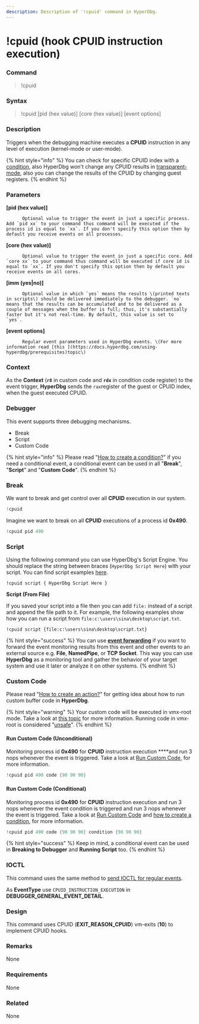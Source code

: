 ```yaml
---
description: Description of '!cpuid' command in HyperDbg.
---
```


# !cpuid \(hook CPUID instruction execution\)

### Command

> !cpuid

### Syntax

> !cpuid \[pid \(hex value\)\] \[core \(hex value\)\] \[event options\]

### Description

Triggers when the debugging machine executes a **CPUID** instruction in any level of execution \(kernel-mode or user-mode\).

{% hint style="info" %}
You can check for specific CPUID index with a [condition](https://docs.hyperdbg.com/using-hyperdbg/prerequisites/how-to-create-a-condition), also HyperDbg won't change any CPUID results in [transparent-mode](https://docs.hyperdbg.com/commands/extension-commands/hide), also you can change the results of the CPUID by changing guest registers.
{% endhint %}

### Parameters

**\[pid \(hex value\)\]**

          Optional value to trigger the event in just a specific process. Add `pid xx` to your command thus command will be executed if the process id is equal to `xx`. If you don't specify this option then by default you receive events on all processes.

**\[core \(hex value\)\]**

          Optional value to trigger the event in just a specific core. Add `core xx` to your command thus command will be executed if core id is equal to `xx`. If you don't specify this option then by default you receive events on all cores.

**\[imm \(yes\|no\)\]**

          Optional value in which `yes` means the results \(printed texts in scripts\) should be delivered immediately to the debugger. `no` means that the results can be accumulated and to be delivered as a couple of messages when the buffer is full; thus, it's substantially faster but it's not real-time. By default, this value is set to  `yes`.

**\[event options\]**

          Regular event parameters used in HyperDbg events. \(For more information read [this ](https://docs.hyperdbg.com/using-hyperdbg/prerequisites)topic\)

### Context

As the **Context** \(**`r8`** in custom code and **`rdx`** in condition code register\) to the event trigger, **HyperDbg** sends the `rax`register of the guest or CPUID index, when the guest executed CPUID.  

### Debugger

This event supports three debugging mechanisms.

* Break
* Script
* Custom Code

{% hint style="info" %}
Please read  "[How to create a condition?](https://docs.hyperdbg.com/using-hyperdbg/prerequisites/how-to-create-a-condition)" if you need a conditional event, a conditional event can be used in all "**Break**", "**Script**" and "**Custom Code**".
{% endhint %}

### Break

We want to break and get control over all **CPUID** execution in our system.

```c
!cpuid
```

Imagine we want to break on all **CPUID** executions of a process id **0x490**.

```c
!cpuid pid 490 
```

### Script

Using the following command you can use HyperDbg's Script Engine. You should replace the string between braces \(`HyperDbg Script Here`\) with your script. You can find script examples [here](https://docs.hyperdbg.com/commands/scripting-language/examples). 

```
!cpuid script { HyperDbg Script Here }
```

**Script \(From File\)**

If you saved your script into a file then you can add `file:` instead of a script and append the file path to it. For example, the following examples show how you can run a script from `file:c:\users\sina\desktop\script.txt`. 

```
!cpuid script {file:c:\users\sina\desktop\script.txt}
```

{% hint style="success" %}
You can use [**event forwarding**](https://docs.hyperdbg.com/tips-and-tricks/misc/event-forwarding) if you want to forward the event monitoring results from this event and other events to an external source e.g. **File**, **NamedPipe**, or **TCP Socket**. This way you can use **HyperDbg** as a monitoring tool and gather the behavior of your target system and use it later or analyze it on other systems.
{% endhint %}

### Custom Code

Please read  "[How to create an action?](https://docs.hyperdbg.com/using-hyperdbg/prerequisites/how-to-create-an-action)" for getting idea about how to run custom buffer code in **HyperDbg**.

{% hint style="warning" %}
Your custom code will be executed in vmx-root mode. Take a look at [this topic](https://docs.hyperdbg.com/tips-and-tricks/considerations/vmx-root-mode-vs-vmx-non-root-mode) for more information. Running code in vmx-root is considered "[unsafe](https://docs.hyperdbg.com/tips-and-tricks/considerations/the-unsafe-behavior)".
{% endhint %}

#### Run Custom Code \(Unconditional\)

Monitoring process id **0x490** for **CPUID** instruction execution ****and run 3 nops whenever the event is triggered. Take a look at [Run Custom Code](https://docs.hyperdbg.com/using-hyperdbg/prerequisites/how-to-create-an-action#run-custom-codes), for more information.

```c
!cpuid pid 490 code {90 90 90}
```

#### Run Custom Code \(Conditional\)

Monitoring process id **0x490** for **CPUID** instruction execution and run 3 nops whenever the event condition is triggered and run 3 nops whenever the event is triggered. Take a look at [Run Custom Code](https://docs.hyperdbg.com/using-hyperdbg/prerequisites/how-to-create-an-action#run-custom-codes) and [how to create a condition](https://docs.hyperdbg.com/using-hyperdbg/prerequisites/how-to-create-a-condition), for more information.

```c
!cpuid pid 490 code {90 90 90} condition {90 90 90}
```

{% hint style="success" %}
Keep in mind, a conditional event can be used in **Breaking to Debugger** and **Running Script** too.
{% endhint %}

### IOCTL

This command uses the same method to [send IOCTL for regular events](https://docs.hyperdbg.com/design/debugger-internals/ioctl-requests-for-events). 

As **EventType** use `CPUID_INSTRUCTION_EXECUTION` in **DEBUGGER\_GENERAL\_EVENT\_DETAIL**.

### Design

This command uses CPUID \(**EXIT\_REASON\_CPUID**\) vm-exits \(**10**\) to implement CPUID hooks.

### **Remarks**

None

### Requirements

None

### Related

None

